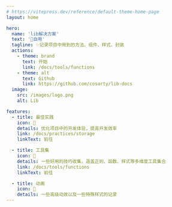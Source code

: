 ```yaml
---
# https://vitepress.dev/reference/default-theme-home-page
layout: home

hero:
  name: 'lib解决方案'
  text: '🫅自用'
  tagline: ✨记录项目中用到的方法、组件、样式、封装
  actions:
    - theme: brand
      text: 开始
      link: /docs/tools/functions
    - theme: alt
      text: Github
      link: https://github.com/cosarty/lib-docs
  image:
    src: /images/logo.png
    alt: Lib

features:
  - title: 最佳实践
    icon: 🎊
    details: 优化项目中的开发体验，提高开发效率
    link: /docs/practices/storage
    linkText: 前往

  - title: 工具集
    icon: 🧮
    details: 一些好用的技巧收集，涵盖正则、函数、样式等多维度工具集合
    link: /docs/tools/functions
    linkText: 前往

  - title: 动画
    icon: 🍺
    details: 一些高级动效以及一些特殊样式的记录
---
```

